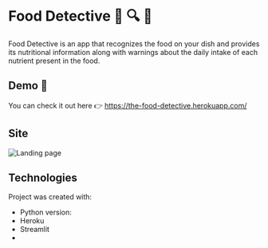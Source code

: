 # Food Detective :green_salad: :mag: :eyes:

Food Detective is an app that recognizes the food on your dish and provides its nutritional information along with warnings about the daily intake of each nutrient present in the food.


## Demo :rocket:

You can check it out here :point_right: https://the-food-detective.herokuapp.com/

## Site
![Landing page](./images/landingpage)

## Technologies
Project was created with: 
* Python version:  
* Heroku
* Streamlit
*



